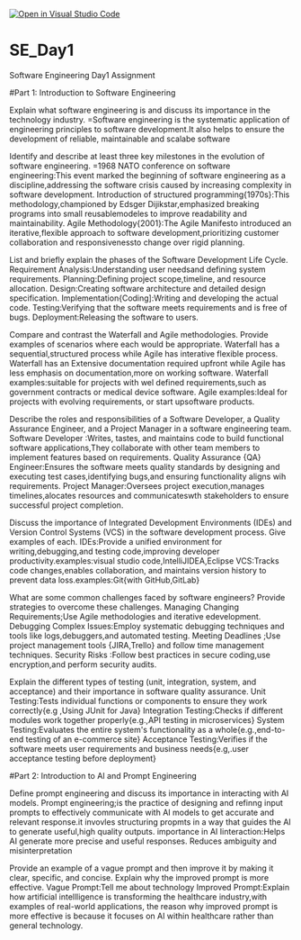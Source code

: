 [![Open in Visual Studio Code](https://classroom.github.com/assets/open-in-vscode-2e0aaae1b6195c2367325f4f02e2d04e9abb55f0b24a779b69b11b9e10269abc.svg)](https://classroom.github.com/online_ide?assignment_repo_id=18363727&assignment_repo_type=AssignmentRepo)
# SE_Day1
Software Engineering Day1 Assignment

#Part 1: Introduction to Software Engineering

Explain what software engineering is and discuss its importance in the technology industry.
=Software engineering is the systematic application of engineering principles to software development.It also helps to ensure the development of reliable, maintainable and scalabe software

Identify and describe at least three key milestones in the evolution of software engineering.
=1968 NATO conference on software engineering:This event marked the beginning of software engineering as a discipline,addressing the software crisis caused by increasing complexity in software development.
Introduction of structured programming{1970s}:This methodology,championed by Edsger Dijikstar,emphasized breaking programs into small reusablemodeles to improve readability and maintainability.
Agile Methodology{2001}:The Agile Manifesto introduced an iterative,flexible approach to software development,prioritizing customer collaboration and responsivenessto change over rigid planning.

List and briefly explain the phases of the Software Development Life Cycle.
Requirement Analysis:Understanding user needsand defining system requirements.
Planning:Defining project scope,timeline, and resource allocation.
Design:Creating software architecture and detailed design specification.
Implementation{Coding]:Writing and developing the actual code.
Testing:Verifying that the software meets requirements and is free of bugs.
Deployment:Releasing the software to users.

Compare and contrast the Waterfall and Agile methodologies. Provide examples of scenarios where each would be appropriate.
Waterfall has a sequential,structured process while Agile has interative flexible process.
Waterfall has an Extensive documentation required upfront while Agile has less emphasis on documentation,more on working software.
Waterfall examples:suitable for projects with wel defined requirements,such as government contracts or medical device software.
Agile examples:Ideal for projects with evolving requirements, or start upsoftware products.

Describe the roles and responsibilities of a Software Developer, a Quality Assurance Engineer, and a Project Manager in a software engineering team.
Software Developer :Writes, tastes, and maintains code to build functional software applications,They collaborate with other team members to implement features based on requirements.
Quality Assurance {QA} Engineer:Ensures the software meets quality standards by designing and executing test cases,identifying bugs,and ensuring functionality aligns wih requirements.
Project Manager:Oversees project execution,manages timelines,alocates resources and communicateswth stakeholders to ensure successful project completion.

Discuss the importance of Integrated Development Environments (IDEs) and Version Control Systems (VCS) in the software development process. Give examples of each.
IDEs:Provide a unified environment for writing,debugging,and testing code,improving developer productivity.examples:visual studio code,IntelliJIDEA,Eclipse
VCS:Tracks code changes,enables collaboration, and maintains version history to prevent data loss.examples:Git{with GitHub,GitLab}

What are some common challenges faced by software engineers? Provide strategies to overcome these challenges.
Managing Changing Requirements;Use Agile methodologies and iterative edevelopment.
Debugging Complex Issues:Employ systematic debugging techniques and tools like logs,debuggers,and automated testing.
Meeting Deadlines ;Use project management tools {JIRA,Trello} and follow time management techniques.
Security Risks :Follow best practices in secure coding,use encryption,and perform security audits.

Explain the different types of testing (unit, integration, system, and acceptance) and their importance in software quality assurance.
Unit Testing:Tests individual functions or components to ensure they work correctly{e.g ,Using JUnit for Java}
Integration Testing:Checks if different modules work together properly{e.g.,API testing in microservices}
System Testing:Evaluates the entire system's functionality as a whole{e.g.,end-to-end testing of an e-commerce site}
Acceptance Testing:Verifies if the software meets user requirements and business needs{e.g,.user acceptance testing before deployment}

#Part 2: Introduction to AI and Prompt Engineering


Define prompt engineering and discuss its importance in interacting with AI models.
Prompt engineering;is the practice of designing and refinng input prompts to effectively communicate with AI models to get accurate and relevant response.it invovles structuring propmts in a way that guides the AI to generate useful,high quality outputs.
importance in AI Iinteraction:Helps AI generate more precise and useful responses.
                              Reduces ambiguity and misinterpretation

Provide an example of a vague prompt and then improve it by making it clear, specific, and concise. Explain why the improved prompt is more effective.
Vague Prompt:Tell me about technology
Improved Prompt:Explain how artificial intellligence is transforming the healthcare industry,with examples of real-world applications,
the reason why improved prompt is more effective is because it focuses on AI within healthcare rather than general technology.
